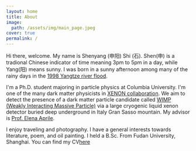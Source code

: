 ```yaml
---
layout: home
title: About
image: 
  path: /assets/img/main_page.jpeg
cover: true
permalink: /
---
```


Hi there, welcome. My name is Shenyang (申阳) Shi (石). Shen(申) is a tradional Chinese indicator of time meaning 3pm to 5pm in a day, while Yang(阳) means sunny. I was born in a sunny afternoon among many of the rainy days in the [1998 Yangtze river flood](https://en.wikipedia.org/wiki/1998_China_floods).

I'm a Ph.D. student majoring in particle physics at Columbia University. I'm one of the many dark matter physicists in [XENON collaboration](https://xenonexperiment.org/). We aim to detect the presence of a dark matter particle candidate called [WIMP (Weakly Interacting Massive Particle)](https://en.wikipedia.org/wiki/Weakly_interacting_massive_particle) via a large cryogenic liquid xenon detector buried deep underground in Italy Gran Sasso mountain. My advisor is [Prof. Elena Aprile](https://www.physics.columbia.edu/content/elena-aprile).

I enjoy traveling and photography. I have a general interests towards literature, poem, and oil painting. I held a B.Sc. From Fudan University, Shanghai. You can find my CV[here](/assets/files/ShenyangShiCV.pdf)
